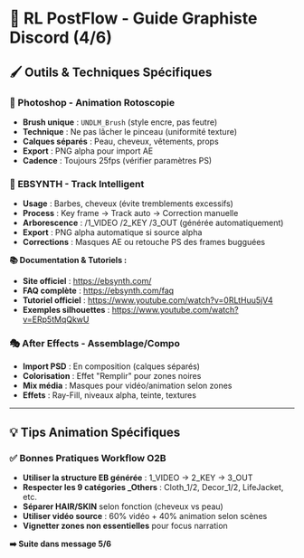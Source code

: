 # 🎨 RL PostFlow - Guide Graphiste Discord (4/6)
## 🖌️ Outils & Techniques Spécifiques

### **🎨 Photoshop - Animation Rotoscopie**
- **Brush unique** : `UNDLM_Brush` (style encre, pas feutre)
- **Technique** : Ne pas lâcher le pinceau (uniformité texture)
- **Calques séparés** : Peau, cheveux, vêtements, props
- **Export** : PNG alpha pour import AE
- **Cadence** : Toujours 25fps (vérifier paramètres PS)

### **🤖 EBSYNTH - Track Intelligent**
- **Usage** : Barbes, cheveux (évite tremblements excessifs)
- **Process** : Key frame → Track auto → Correction manuelle
- **Arborescence** : /1_VIDEO /2_KEY /3_OUT (générée automatiquement)
- **Export** : PNG alpha automatique si source alpha
- **Corrections** : Masques AE ou retouche PS des frames bugguées

**📚 Documentation & Tutoriels :**
- **Site officiel** : https://ebsynth.com/
- **FAQ complète** : https://ebsynth.com/faq
- **Tutoriel officiel** : https://www.youtube.com/watch?v=0RLtHuu5jV4
- **Exemples silhouettes** : https://www.youtube.com/watch?v=ERp5tMqQkwU

### **🎭 After Effects - Assemblage/Compo**
- **Import PSD** : En composition (calques séparés)
- **Colorisation** : Effet "Remplir" pour zones noires
- **Mix média** : Masques pour vidéo/animation selon zones
- **Effets** : Ray-Fill, niveaux alpha, teinte, textures

---

## 💡 **Tips Animation Spécifiques**

### **✅ Bonnes Pratiques Workflow O2B**
- **Utiliser la structure EB générée** : 1_VIDEO → 2_KEY → 3_OUT
- **Respecter les 9 catégories _Others** : Cloth_1/2, Decor_1/2, LifeJacket, etc.
- **Séparer HAIR/SKIN** selon fonction (cheveux vs peau)
- **Utiliser vidéo source** : 60% vidéo + 40% animation selon scènes
- **Vignetter zones non essentielles** pour focus narration

**➡️ Suite dans message 5/6**
